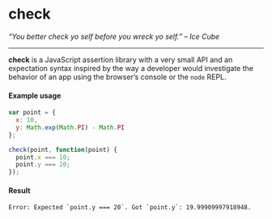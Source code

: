 # check

_“You better check yo self before you wreck yo self.” – Ice Cube_

---

**check** is a JavaScript assertion library with a very small API and an expectation syntax inspired by the way a developer would investigate the behavior of an app using the browser’s console or the `node` REPL.

#### Example usage

```js
var point = {
  x: 10,
  y: Math.exp(Math.PI) - Math.PI
};

check(point, function(point) {
  point.x === 10;
  point.y === 20;
});
```

#### Result

```
Error: Expected `point.y === 20`. Got `point.y`: 19.99909997918948.
```
